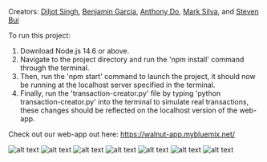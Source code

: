 Creators: [Diljot Singh](https://github.com/DiljotSingh), [Benjamin Garcia](https://github.com/benjamingarcia10), [Anthony Do](https://github.com/anthonydo1), [Mark Silva](), and [Steven Bui](https://github.com/Stevenbui21)

To run this project:
1. Download Node.js 14.6 or above.
2. Navigate to the project directory and run the 'npm install' command through the terminal.
3. Then, run the 'npm start' command to launch the project, it should now be running at the localhost server specified in the terminal.
4. Finally, run the 'transaction-creator.py' file by typing 'python transaction-creator.py' into the terminal to simulate real transactions, these changes should be reflected on the localhost version of the web-app.

Check out our web-app out here: https://walnut-app.mybluemix.net/

![alt text](https://user-images.githubusercontent.com/45079666/96960600-a6816280-14b7-11eb-89fb-b445228d13ce.png)
![alt text](https://user-images.githubusercontent.com/45079666/96960655-c4e75e00-14b7-11eb-9696-af227556ccc9.png)
![alt text](https://user-images.githubusercontent.com/45079666/96960710-e9dbd100-14b7-11eb-92b7-fb28c0d2576d.png)
![alt text](https://user-images.githubusercontent.com/45079666/96960883-548d0c80-14b8-11eb-97a9-86661b518611.png)
![alt text](https://user-images.githubusercontent.com/45079666/96960886-5656d000-14b8-11eb-86e2-c36f69e3ad45.png)
![alt text](https://user-images.githubusercontent.com/45079666/96960890-5787fd00-14b8-11eb-9b78-bfc05f072d36.png)
![alt text](https://user-images.githubusercontent.com/45079666/96960893-58b92a00-14b8-11eb-8885-a15d225cc465.png)




